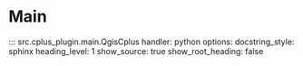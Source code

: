 # Main

::: src.cplus_plugin.main.QgisCplus
    handler: python
    options:
        docstring_style: sphinx
        heading_level: 1
        show_source: true
        show_root_heading: false
